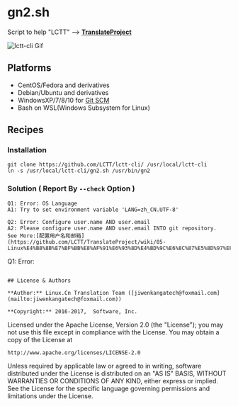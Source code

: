 # gn2.sh

Script to help "LCTT" -->  **[TranslateProject](https://github.com/LCTT/TranslateProject)**

![lctt-cli Gif](https://raw.githubusercontent.com/LCTT/lctt-cli/master/images/lctt-cli.gif)

## Platforms

- CentOS/Fedora and derivatives
- Debian/Ubuntu and derivatives
- WindowsXP/7/8/10 for [Git SCM](https://git-for-windows.github.io/)
- Bash on WSL(Windows Subsystem for Linux)

## Recipes
### Installation

```
git clone https://github.com/LCTT/lctt-cli/ /usr/local/lctt-cli
ln -s /usr/local/lctt-cli/gn2.sh /usr/bin/gn2
```
### Solution ( Report By `--check` Option )

```
Q1: Error: OS Language
A1: Try to set environment variable 'LANG=zh_CN.UTF-8'
```

```
Q2: Error: Configure user.name AND user.email
A2: Please configure user.name AND user.email INTO git repository. 
See More:[配置用户名和邮箱](https://github.com/LCTT/TranslateProject/wiki/05-Linux%E4%B8%8B%E7%BF%BB%E8%AF%91%E6%93%8D%E4%BD%9C%E6%8C%87%E5%8D%97%EF%BC%88%E5%91%BD%E4%BB%A4%E8%A1%8C%EF%BC%89)
```
Q1: Error: 
```

## License & Authors

**Author:** Linux.Cn Translation Team ([jiwenkangatech@foxmail.com](mailto:jiwenkangatech@foxmail.com))

**Copyright:** 2016-2017,  Software, Inc.

```
Licensed under the Apache License, Version 2.0 (the "License");
you may not use this file except in compliance with the License.
You may obtain a copy of the License at

    http://www.apache.org/licenses/LICENSE-2.0

Unless required by applicable law or agreed to in writing, software
distributed under the License is distributed on an "AS IS" BASIS,
WITHOUT WARRANTIES OR CONDITIONS OF ANY KIND, either express or implied.
See the License for the specific language governing permissions and
limitations under the License.
```
